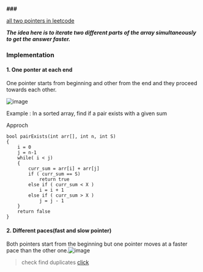 ***###***

[all two pointers in leetcode](https://leetcode.com/discuss/study-guide/1688903/Solved-all-two-pointers-problems-in-100-days)

***The idea here is to iterate two different parts of the array simultaneously to get the answer faster.***

### **Implementation**

#### **1. One ponter at each end**

One pointer starts from beginning and other from the end and they proceed towards each other.

![image](https://assets.leetcode.com/users/images/43ba6a53-5488-4b03-97be-bf8a0b9c41ed_1648876947.1375144.png)

Example : In a sorted array, find if a pair exists with a given sum

Approch

```
bool pairExists(int arr[], int n, int S)
{
    i = 0
    j = n-1
    while( i < j)
    {
        curr_sum = arr[i] + arr[j]
        if ( curr_sum == S)
            return true
        else if ( curr_sum < X )
            i = i + 1
        else if ( curr_sum > X )
            j = j - 1
    }
    return false
}
```

#### **2. Different paces(fast and slow pointer)**

Both pointers start from the beginning but one pointer moves at a faster pace than the other one.![image](https://assets.leetcode.com/users/images/ce642c9c-90c9-45af-a7e8-a5a70b146843_1648877375.811001.png)

> check find duplicates [click](https://github.com/snow-2357/myDSA/blob/master/array/Medium/Find_Duplicate.js)
